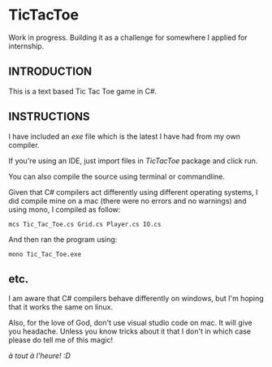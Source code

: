 # TicTacToe

Work in progress. 
Building it as a challenge for somewhere I applied for internship.

## INTRODUCTION
This is a text based Tic Tac Toe game in C#.

## INSTRUCTIONS

I have included an _exe_ file which is the latest I have had from my own compiler.

If you're using an IDE, just import files in _TicTacToe_ package and click run.

You can also compile the source using terminal or commandline.

Given that C# compilers act differently using different operating systems, I did compile mine on a mac (there were no errors and no warnings) and using mono, I compiled as follow:

`mcs Tic_Tac_Toe.cs Grid.cs Player.cs IO.cs `

And then ran the program using:

`mono Tic_Tac_Toe.exe `

## etc.

I am aware that C# compilers behave differently on windows, but I'm hoping that it works the same on linux.

Also, for the love of God, don't use visual studio code on mac. It will give you headache. Unless you know tricks about it that I don't in which case please do tell me of this magic!

_à tout à l'heure! :D_
